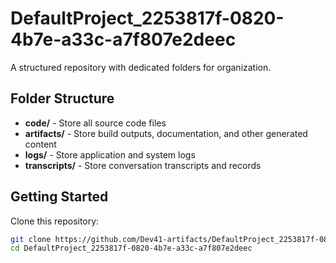 # DefaultProject_2253817f-0820-4b7e-a33c-a7f807e2deec
A structured repository with dedicated folders for organization.

## Folder Structure

- **code/** - Store all source code files
- **artifacts/** - Store build outputs, documentation, and other generated content
- **logs/** - Store application and system logs
- **transcripts/** - Store conversation transcripts and records

## Getting Started

Clone this repository:
```bash
git clone https://github.com/Dev41-artifacts/DefaultProject_2253817f-0820-4b7e-a33c-a7f807e2deec
cd DefaultProject_2253817f-0820-4b7e-a33c-a7f807e2deec
```
